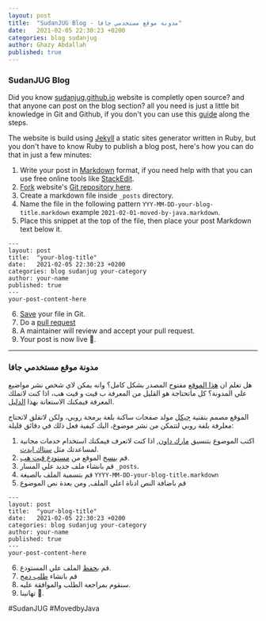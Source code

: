```yaml
---
layout: post
title:  "SudanJUG Blog - مدونة موقع مستخدمي جافا"
date:   2021-02-05 22:30:23 +0200
categories: blog sudanjug
author: Ghazy Abdallah
published: true
---
```


### SudanJUG Blog

Did you know [sudanjug.github.io](https://sudanjug.github.io) website is completly open source? and that anyone can post on the blog section? all you need is just a little bit knowledge in Git and Github, if you don't you can use this [guide](https://guides.github.com/activities/forking/) along the steps.

The website is build using [Jekyll](https://jekyllrb.com) a static sites generator written in Ruby, but you don't have to know Ruby to publish a blog post, here's how you can do that in just a few minutes:

1. Write your post in [Markdown](https://www.markdownguide.org/) format, if you need help with that you can use free online tools like [StackEdit](https://stackedit.io).
2. [Fork](https://guides.github.com/activities/forking/) website's [Git repository here](https://github.com/SudanJUG/sudanjug.github.io).
3. Create a markdown file inside ```_posts``` directory.
4. Name the file in the following pattern ```YYY-MM-DD-your-blog-title.markdown``` example ```2021-02-01-moved-by-java.markdown```.
5. Place this snippet at the top of the file, then place your post Markdown text below it.
```
---
layout: post
title:  "your-blog-title"
date:   2021-02-05 22:30:23 +0200
categories: blog sudanjug your-category
author: your-name
published: true
---
your-post-content-here
```
6. [Save](https://guides.github.com/activities/forking/#making-changes) your file in Git.
7. Do a [pull request](https://guides.github.com/activities/forking/#making-a-pull-request)
8. A maintainer will review and accept your pull request.
9. Your post is now live 🎉.

---

### مدونة موقع مستخدمي جافا

هل تعلم ان [هذا الموقع](https://sudanjug.github.io) مفتوح المصدر بشكل كامل؟ وانه يمكن لاي شخص  نشر مواضيع علي المدونة؟ كل ماتحتاجة هو القليل من المعرفة ب قيت و قيت هب، اذا كنت لاتملك المعرفة فيمكنك الاستعانة بهذا [الدليل](https://guides.github.com/activities/forking/).

الموقع مصمم بتقنية [جيكل](https://jekyllrb.com) مولد صفحات ساكنة بلغة برمجة روبي، ولكن لاتقلق لاتحتاج معلرفة بلفة روبي لتتمكن من نشر موضوع، اليك كيفية فعل ذلك في دقائق قليلة:

1. اكتب الموضوع بتنسيق [مارك داون](https://www.markdownguide.org/), اذا كنت لاتعرف فيمكنك استخدام خدمات مجانية لمساعدتك مثل [ستاك ايدت](https://stackedit.io).
2. قم [بنسخ](https://guides.github.com/activities/forking/) الموقع من [مستودع قيت هب](https://github.com/SudanJUG/sudanjug.github.io).
3. قم بانشاء ملف جديد علي المسار ```_posts```.
4. قم بتسمية الملف بالصيغة
```YYYY-MM-DD-your-blog-title.markdown```
5. قم باضافة النص ادناة اعلي الملف, ومن بعدة نص الموضوع
```
---
layout: post
title:  "your-blog-title"
date:   2021-02-05 22:30:23 +0200
categories: blog sudanjug your-category
author: your-name
published: true
---
your-post-content-here
```
6. قم [بحفظ](https://guides.github.com/activities/forking/#making-changes) الملف علي المستودع.
7. قم بانشاء [طلب دمج](https://guides.github.com/activities/forking/#making-a-pull-request)
8. سنقوم بمراجعة الطلب والموافقة عليه.
9. تهانينا 🎉.

#SudanJUG #MovedbyJava